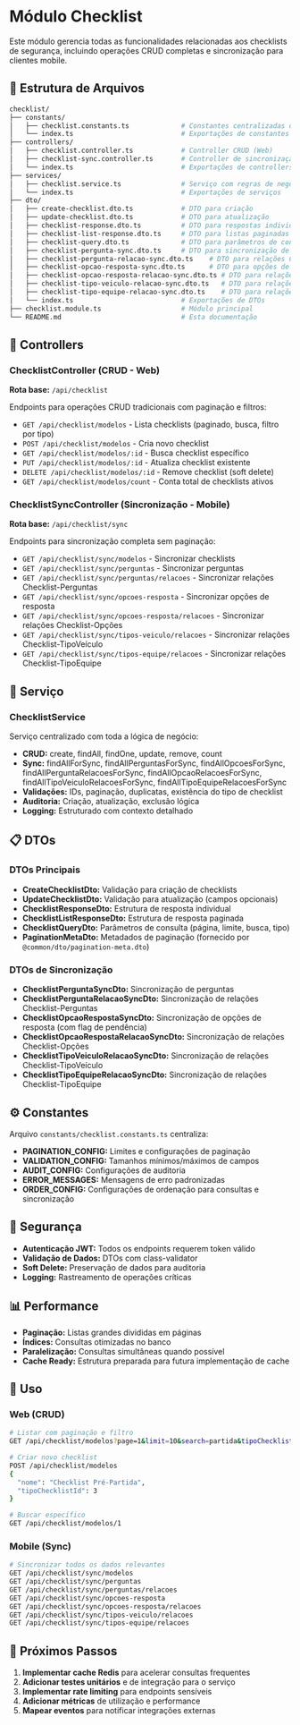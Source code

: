 # Módulo Checklist

Este módulo gerencia todas as funcionalidades relacionadas aos checklists de segurança,
incluindo operações CRUD completas e sincronização para clientes mobile.

## 📁 Estrutura de Arquivos

```bash
checklist/
├── constants/
│   ├── checklist.constants.ts             # Constantes centralizadas do módulo
│   └── index.ts                           # Exportações de constantes
├── controllers/
│   ├── checklist.controller.ts            # Controller CRUD (Web)
│   ├── checklist-sync.controller.ts       # Controller de sincronização (Mobile)
│   └── index.ts                           # Exportações de controllers
├── services/
│   ├── checklist.service.ts               # Serviço com regras de negócio
│   └── index.ts                           # Exportações de serviços
├── dto/
│   ├── create-checklist.dto.ts            # DTO para criação
│   ├── update-checklist.dto.ts            # DTO para atualização
│   ├── checklist-response.dto.ts          # DTO para respostas individuais
│   ├── checklist-list-response.dto.ts     # DTO para listas paginadas
│   ├── checklist-query.dto.ts             # DTO para parâmetros de consulta
│   ├── checklist-pergunta-sync.dto.ts     # DTO para sincronização de perguntas
│   ├── checklist-pergunta-relacao-sync.dto.ts    # DTO para relações Checklist-Perguntas
│   ├── checklist-opcao-resposta-sync.dto.ts      # DTO para opções de resposta
│   ├── checklist-opcao-resposta-relacao-sync.dto.ts # DTO para relações Checklist-Opções
│   ├── checklist-tipo-veiculo-relacao-sync.dto.ts   # DTO para relações Checklist-TipoVeículo
│   ├── checklist-tipo-equipe-relacao-sync.dto.ts    # DTO para relações Checklist-TipoEquipe
│   └── index.ts                           # Exportações de DTOs
├── checklist.module.ts                    # Módulo principal
└── README.md                              # Esta documentação
```

## 🎯 Controllers

### ChecklistController (CRUD - Web)

**Rota base:** `/api/checklist`

Endpoints para operações CRUD tradicionais com paginação e filtros:

- `GET /api/checklist/modelos` - Lista checklists (paginado, busca, filtro por tipo)
- `POST /api/checklist/modelos` - Cria novo checklist
- `GET /api/checklist/modelos/:id` - Busca checklist específico
- `PUT /api/checklist/modelos/:id` - Atualiza checklist existente
- `DELETE /api/checklist/modelos/:id` - Remove checklist (soft delete)
- `GET /api/checklist/modelos/count` - Conta total de checklists ativos

### ChecklistSyncController (Sincronização - Mobile)

**Rota base:** `/api/checklist/sync`

Endpoints para sincronização completa sem paginação:

- `GET /api/checklist/sync/modelos` - Sincronizar checklists
- `GET /api/checklist/sync/perguntas` - Sincronizar perguntas
- `GET /api/checklist/sync/perguntas/relacoes` - Sincronizar relações Checklist-Perguntas
- `GET /api/checklist/sync/opcoes-resposta` - Sincronizar opções de resposta
- `GET /api/checklist/sync/opcoes-resposta/relacoes` - Sincronizar relações Checklist-Opções
- `GET /api/checklist/sync/tipos-veiculo/relacoes` - Sincronizar relações Checklist-TipoVeículo
- `GET /api/checklist/sync/tipos-equipe/relacoes` - Sincronizar relações Checklist-TipoEquipe

## 🔧 Serviço

### ChecklistService

Serviço centralizado com toda a lógica de negócio:

- **CRUD:** create, findAll, findOne, update, remove, count
- **Sync:** findAllForSync, findAllPerguntasForSync, findAllOpcoesForSync, findAllPerguntaRelacoesForSync,
  findAllOpcaoRelacoesForSync, findAllTipoVeiculoRelacoesForSync, findAllTipoEquipeRelacoesForSync
- **Validações:** IDs, paginação, duplicatas, existência do tipo de checklist
- **Auditoria:** Criação, atualização, exclusão lógica
- **Logging:** Estruturado com contexto detalhado

## 📋 DTOs

### DTOs Principais

- **CreateChecklistDto:** Validação para criação de checklists
- **UpdateChecklistDto:** Validação para atualização (campos opcionais)
- **ChecklistResponseDto:** Estrutura de resposta individual
- **ChecklistListResponseDto:** Estrutura de resposta paginada
- **ChecklistQueryDto:** Parâmetros de consulta (página, limite, busca, tipo)
- **PaginationMetaDto:** Metadados de paginação (fornecido por `@common/dto/pagination-meta.dto`)

### DTOs de Sincronização

- **ChecklistPerguntaSyncDto:** Sincronização de perguntas
- **ChecklistPerguntaRelacaoSyncDto:** Sincronização de relações Checklist-Perguntas
- **ChecklistOpcaoRespostaSyncDto:** Sincronização de opções de resposta (com flag de pendência)
- **ChecklistOpcaoRespostaRelacaoSyncDto:** Sincronização de relações Checklist-Opções
- **ChecklistTipoVeiculoRelacaoSyncDto:** Sincronização de relações Checklist-TipoVeículo
- **ChecklistTipoEquipeRelacaoSyncDto:** Sincronização de relações Checklist-TipoEquipe

## ⚙️ Constantes

Arquivo `constants/checklist.constants.ts` centraliza:

- **PAGINATION_CONFIG:** Limites e configurações de paginação
- **VALIDATION_CONFIG:** Tamanhos mínimos/máximos de campos
- **AUDIT_CONFIG:** Configurações de auditoria
- **ERROR_MESSAGES:** Mensagens de erro padronizadas
- **ORDER_CONFIG:** Configurações de ordenação para consultas e sincronização

## 🔐 Segurança

- **Autenticação JWT:** Todos os endpoints requerem token válido
- **Validação de Dados:** DTOs com class-validator
- **Soft Delete:** Preservação de dados para auditoria
- **Logging:** Rastreamento de operações críticas

## 📊 Performance

- **Paginação:** Listas grandes divididas em páginas
- **Índices:** Consultas otimizadas no banco
- **Paralelização:** Consultas simultâneas quando possível
- **Cache Ready:** Estrutura preparada para futura implementação de cache

## 🚀 Uso

### Web (CRUD)

```bash
# Listar com paginação e filtro
GET /api/checklist/modelos?page=1&limit=10&search=partida&tipoChecklistId=3

# Criar novo checklist
POST /api/checklist/modelos
{
  "nome": "Checklist Pré-Partida",
  "tipoChecklistId": 3
}

# Buscar específico
GET /api/checklist/modelos/1
```

### Mobile (Sync)

```bash
# Sincronizar todos os dados relevantes
GET /api/checklist/sync/modelos
GET /api/checklist/sync/perguntas
GET /api/checklist/sync/perguntas/relacoes
GET /api/checklist/sync/opcoes-resposta
GET /api/checklist/sync/opcoes-resposta/relacoes
GET /api/checklist/sync/tipos-veiculo/relacoes
GET /api/checklist/sync/tipos-equipe/relacoes
```

## 📝 Próximos Passos

1. **Implementar cache Redis** para acelerar consultas frequentes
2. **Adicionar testes unitários** e de integração para o serviço
3. **Implementar rate limiting** para endpoints sensíveis
4. **Adicionar métricas** de utilização e performance
5. **Mapear eventos** para notificar integrações externas
